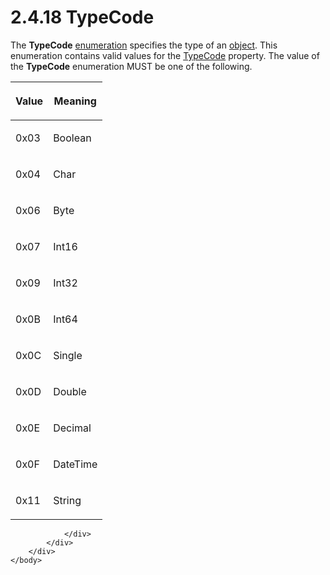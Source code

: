 <html dir="LTR" xmlns:mshelp="http://msdn.microsoft.com/mshelp" xmlns:ddue="http://ddue.schemas.microsoft.com/authoring/2003/5" xmlns:xlink="http://www.w3.org/1999/xlink" xmlns:tool="http://www.microsoft.com/tooltip">
    <head>
        <meta http-equiv="Content-Type" content="text/html; CHARSET=utf-8"></meta>
        <meta name="save" content="history"></meta>
        <title>2.4.18 TypeCode</title>
        <xml>
            <mshelp:toctitle title="2.4.18 TypeCode"></mshelp:toctitle>
            <mshelp:rltitle title="[MS-RPL]: TypeCode"></mshelp:rltitle>
            <mshelp:keyword index="A" term="b5b6a9a8-765b-4ff5-a6be-01fbf48f953b"></mshelp:keyword>
            <mshelp:attr name="DCSext.ContentType" value="open specification"></mshelp:attr>
            <mshelp:attr name="AssetID" value="b5b6a9a8-765b-4ff5-a6be-01fbf48f953b"></mshelp:attr>
            <mshelp:attr name="TopicType" value="kbRef"></mshelp:attr>
            <mshelp:attr name="DCSext.Title" value="[MS-RPL]: TypeCode" />
        </xml>
    </head>
    <body>
        <div id="header">
            <h1 class="heading">2.4.18 TypeCode</h1>
        </div>
        <div id="mainSection">
            <div id="mainBody">
                <div id="allHistory" class="saveHistory"></div>
                <div id="sectionSection0" class="section" name="collapseableSection">
                    

<p>The <b>TypeCode</b> <a href="75ae48f7-746b-4b41-919c-6699fa28b3ef.html#gt_846463b5-421c-4d6b-8d82-79d44db666fa">enumeration</a> specifies the
type of an <a href="75ae48f7-746b-4b41-919c-6699fa28b3ef.html#gt_8bb43a65-7a8c-4585-a7ed-23044772f8ca">object</a>. This
enumeration contains valid values for the <a href="2033ee0a-00cc-4616-8fdf-e1b3fc070069.html">TypeCode</a> property. The
value of the <b>TypeCode</b> enumeration MUST be one of the following.</p>

<table>
 <thead>
  <tr>
   <th>
   <p>Value</p>
   </th>
   <th>
   <p>Meaning</p>
   </th>
  </tr>
 </thead>
 <tr>
  <td>
  <p>0x03</p>
  </td>
  <td>
  <p>Boolean</p>
  </td>
 </tr>
 <tr>
  <td>
  <p>0x04</p>
  </td>
  <td>
  <p>Char</p>
  </td>
 </tr>
 <tr>
  <td>
  <p>0x06</p>
  </td>
  <td>
  <p>Byte</p>
  </td>
 </tr>
 <tr>
  <td>
  <p>0x07</p>
  </td>
  <td>
  <p>Int16</p>
  </td>
 </tr>
 <tr>
  <td>
  <p>0x09</p>
  </td>
  <td>
  <p>Int32</p>
  </td>
 </tr>
 <tr>
  <td>
  <p>0x0B</p>
  </td>
  <td>
  <p>Int64</p>
  </td>
 </tr>
 <tr>
  <td>
  <p>0x0C</p>
  </td>
  <td>
  <p>Single</p>
  </td>
 </tr>
 <tr>
  <td>
  <p>0x0D</p>
  </td>
  <td>
  <p>Double</p>
  </td>
 </tr>
 <tr>
  <td>
  <p>0x0E</p>
  </td>
  <td>
  <p>Decimal</p>
  </td>
 </tr>
 <tr>
  <td>
  <p>0x0F</p>
  </td>
  <td>
  <p>DateTime</p>
  </td>
 </tr>
 <tr>
  <td>
  <p>0x11</p>
  </td>
  <td>
  <p>String</p>
  </td>
 </tr>
</table>

<p> </p>


                </div>
            </div>
        </div>
    </body>
</html>